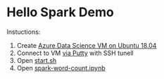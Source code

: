 # Hello Spark Demo

Instuctions:

1. Create [Azure Data Science VM on Ubuntu 18.04](https://docs.microsoft.com/en-us/azure/machine-learning/data-science-virtual-machine/dsvm-ubuntu-intro)
2. Connect to VM [via Putty](https://www.skyverge.com/blog/how-to-set-up-an-ssh-tunnel-with-putty/) with SSH tunell
3. Open [start.sh](start.sh)
4. Open [spark-word-count.ipynb](spark-word-count.ipynb)
